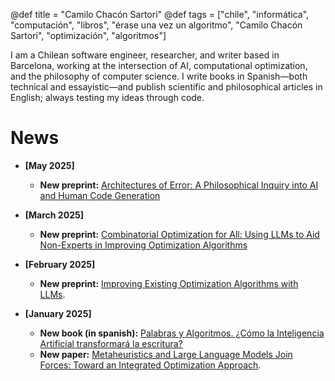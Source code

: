 @def title = "Camilo Chacón Sartori"
@def tags = ["chile", "informática", "computación", "libros", "érase una vez un algoritmo", "Camilo Chacón Sartori", "optimización", "algoritmos"]

I am a Chilean software engineer, researcher, and writer based in Barcelona, working at the intersection of AI, computational optimization, and the philosophy of computer science. I write books in Spanish—both technical and essayistic—and publish scientific and philosophical articles in English; always testing my ideas through code.

# News

- **[May 2025]**

  - **New preprint:** [Architectures of Error: A Philosophical Inquiry into AI and Human Code Generation](https://papers.ssrn.com/sol3/papers.cfm?abstract_id=5265751)
- **[March 2025]**

  - **New preprint:** [Combinatorial Optimization for All: Using LLMs to Aid Non-Experts in Improving Optimization Algorithms](https://camilochs.github.io/comb-opt-for-all/)
- **[February 2025]**

  - **New preprint:** [Improving Existing Optimization Algorithms with LLMs](https://arxiv.org/abs/2502.08298).
- **[January 2025]**

  - **New book (in spanish):** [Palabras y Algoritmos. ¿Cómo la Inteligencia Artificial transformará la escritura?](https://www.marcombo.com/libro/libros-tecnicos-de-arte-y-cientificos/informatica-libros-tecnicos-y-cientificos/palabras-y-algoritmos/)
  - **New paper:** [Metaheuristics and Large Language Models Join Forces: Toward an Integrated Optimization Approach](https://ieeexplore.ieee.org/document/10818476).

